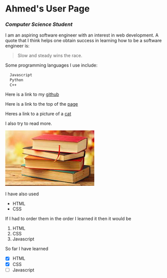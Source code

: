 # **Ahmed's User Page**
### *Computer Science Student*

I am an aspiring software engineer with an interest in web development.
A quote that I think helps one obtain success in learning how to be a software engineer is:

> Slow and steady wins the race.

Some programming languages I use include:

```
  Javascript
  Python
  C++
```
Here is a link to my [github](https://github.com/axmed-cs) 

Here is a link to the top of the [page](#ahmeds-user-page)

Heres a link to a picture of a [cat](cat.jpeg)  
  
I also try to read more.

![books](books.jpeg)

I have also used 
+ HTML
+ CSS  

If I had to order them in the order I learned it then it would be
1. HTML
2. CSS
3. Javascript

So far I have learned
- [X] HTML
- [X] CSS
- [ ] Javascript
